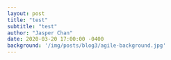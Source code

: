 ```yaml
---
layout: post
title: "test"
subtitle: "test"
author: "Jasper Chan"
date: 2020-03-20 17:00:00 -0400
background: '/img/posts/blog3/agile-background.jpg'
---
```

